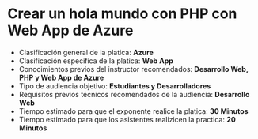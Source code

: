 # Crear un hola mundo con PHP con Web App de Azure

- Clasificación general de la platica: **Azure**
- Clasificación especifica de la platica: **Web App**
- Conocimientos previos del instructor recomendados: **Desarrollo Web, PHP y Web App de Azure**
- Tipo de audiencia objetivo: **Estudiantes y Desarrolladores**
- Requisitos previos técnicos recomendados de la audiencia: **Desarrollo Web**
- Tiempo estimado para que el exponente realice la platica: **30 Minutos**
- Tiempo estimado para que los asistentes realizicen la practica: **20 Minutos**
